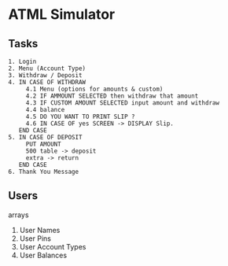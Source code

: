 # ATML Simulator

## Tasks

```
1. Login
2. Menu (Account Type)
3. Withdraw / Deposit
4. IN CASE OF WITHDRAW
     4.1 Menu (options for amounts & custom)
     4.2 IF AMMOUNT SELECTED then withdraw that amount
     4.3 IF CUSTOM AMOUNT SELECTED input amount and withdraw
     4.4 balance
     4.5 DO YOU WANT TO PRINT SLIP ?
     4.6 IN CASE OF yes SCREEN -> DISPLAY Slip.
   END CASE
5. IN CASE OF DEPOSIT
     PUT AMOUNT
     500 table -> deposit
     extra -> return
   END CASE
6. Thank You Message
```

## Users
arrays

1. User Names
2. User Pins
3. User Account Types
4. User Balances